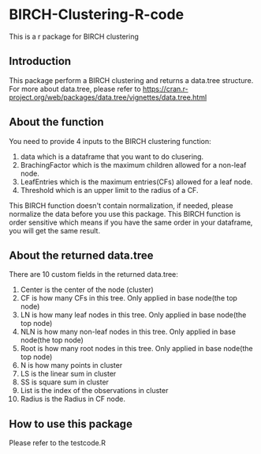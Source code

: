 # BIRCH-Clustering-R-code
This is a r package for BIRCH clustering 


## Introduction
This package perform a BIRCH clustering and returns a data.tree structure. 
For more about data.tree, please refer to https://cran.r-project.org/web/packages/data.tree/vignettes/data.tree.html


## About the function
You need to provide 4 inputs to the BIRCH clustering function:
  1. data which is a dataframe that you want to do clusering. 
  2. BrachingFactor which is the maximum children allowed for a non-leaf node.
  3. LeafEntries which is the maximum entries(CFs) allowed for a leaf node.
  4. Threshold which is an upper limit to the radius of a CF.
  
This BIRCH function doesn't contain normalization, if needed, please normalize the data before you use this package.
This BIRCH function is order sensitive which means if you have the same order in your dataframe, you will get the same result.

## About the returned data.tree
There are 10 custom fields in the returned data.tree:
  1. Center is the center of the node (cluster)
  2. CF is how many CFs in this tree. Only applied in base node(the top node)
  3. LN is how many leaf nodes in this tree. Only applied in base node(the top node)
  4. NLN is how many non-leaf nodes in this tree. Only applied in base node(the top node)
  5. Root is how many root nodes in this tree. Only applied in base node(the top node)
  6. N is how many points in cluster
  7. LS is the linear sum in cluster
  8. SS is square sum in cluster
  9. List is the index of the observations in cluster
 10. Radius is the Radius in CF node. 
 
## How to use this package
Please refer to the testcode.R
